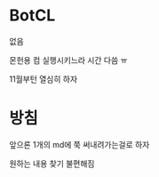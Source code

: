# BotCL

없음

몬헌용 컴 실행시키느라 시간 다씀 ㅠ

11월부턴 열심히 하자




# 방침

앞으론 1개의 md에 쭉 써내려가는걸로 하자 

원하는 내용 찾기 불편해짐 